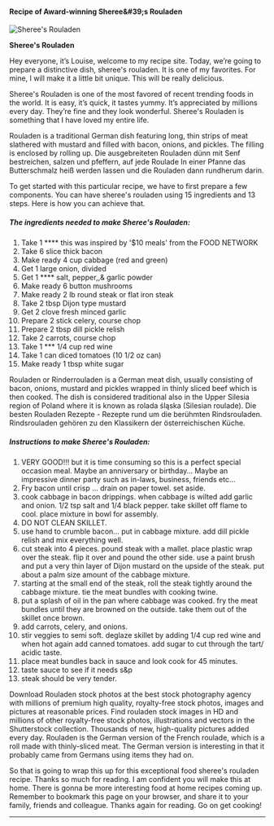             

#### Recipe of Award-winning Sheree&amp;#39;s Rouladen

![Sheree's Rouladen](https://img-global.cpcdn.com/recipes/57158569/751x532cq70/sherees-rouladen-recipe-main-photo.jpg)

**Sheree's Rouladen**

Hey everyone, it’s Louise, welcome to my recipe site. Today, we’re going to prepare a distinctive dish, sheree's rouladen. It is one of my favorites. For mine, I will make it a little bit unique. This will be really delicious.

Sheree's Rouladen is one of the most favored of recent trending foods in the world. It is easy, it’s quick, it tastes yummy. It’s appreciated by millions every day. They’re fine and they look wonderful. Sheree's Rouladen is something that I have loved my entire life.

Rouladen is a traditional German dish featuring long, thin strips of meat slathered with mustard and filled with bacon, onions, and pickles. The filling is enclosed by rolling up. Die ausgebreiteten Rouladen dünn mit Senf bestreichen, salzen und pfeffern, auf jede Roulade In einer Pfanne das Butterschmalz heiß werden lassen und die Rouladen dann rundherum darin.

To get started with this particular recipe, we have to first prepare a few components. You can have sheree's rouladen using 15 ingredients and 13 steps. Here is how you can achieve that.

##### The ingredients needed to make Sheree's Rouladen:

1.  Take 1 \*\*\*\* this was inspired by '$10 meals' from the FOOD NETWORK
2.  Take 6 slice thick bacon
3.  Make ready 4 cup cabbage (red and green)
4.  Get 1 large onion, divided
5.  Get 1 \*\*\*\* salt, pepper,,& garlic powder
6.  Make ready 6 button mushrooms
7.  Make ready 2 lb round steak or flat iron steak
8.  Take 2 tbsp Dijon type mustard
9.  Get 2 clove fresh minced garlic
10.  Prepare 2 stick celery, course chop
11.  Prepare 2 tbsp dill pickle relish
12.  Take 2 carrots, course chop
13.  Take 1 \*\*\* 1/4 cup red wine
14.  Take 1 can diced tomatoes (10 1/2 oz can)
15.  Make ready 1 tbsp white sugar

Rouladen or Rinderrouladen is a German meat dish, usually consisting of bacon, onions, mustard and pickles wrapped in thinly sliced beef which is then cooked. The dish is considered traditional also in the Upper Silesia region of Poland where it is known as rolada śląska (Silesian roulade). Die besten Rouladen Rezepte - Rezepte rund um die berühmten Rindsrouladen. Rindsrouladen gehören zu den Klassikern der österreichischen Küche.

##### Instructions to make Sheree's Rouladen:

1.  VERY GOOD!!! but it is time consuming so this is a perfect special occasion meal. Maybe an anniversary or birthday… Maybe an impressive dinner party such as in-laws, business, friends etc…
2.  Fry bacon until crisp … drain on paper towel. set aside.
3.  cook cabbage in bacon drippings. when cabbage is wilted add garlic and onion. 1/2 tsp salt and 1/4 black pepper. take skillet off flame to cool. place mixture in bowl for assembly.
4.  DO NOT CLEAN SKILLET.
5.  use hand to crumble bacon… put in cabbage mixture. add dill pickle relish and mix everything well.
6.  cut steak into 4 pieces. pound steak with a mallet. place plastic wrap over the steak. flip it over and pound the other side. use a paint brush and put a very thin layer of Dijon mustard on the upside of the steak. put about a palm size amount of the cabbage mixture.
7.  starting at the small end of the steak, roll the steak tightly around the cabbage mixture. tie the meat bundles with cooking twine.
8.  put a splash of oil in the pan where cabbage was cooked. fry the meat bundles until they are browned on the outside. take them out of the skillet once brown.
9.  add carrots, celery, and onions.
10.  stir veggies to semi soft. deglaze skillet by adding 1/4 cup red wine and when hot again add canned tomatoes. add sugar to cut through the tart/ acidic taste.
11.  place meat bundles back in sauce and look cook for 45 minutes.
12.  taste sauce to see if it needs s&p
13.  steak should be very tender.

Download Rouladen stock photos at the best stock photography agency with millions of premium high quality, royalty-free stock photos, images and pictures at reasonable prices. Find rouladen stock images in HD and millions of other royalty-free stock photos, illustrations and vectors in the Shutterstock collection. Thousands of new, high-quality pictures added every day. Rouladen is the German version of the French roulade, which is a roll made with thinly-sliced meat. The German version is interesting in that it probably came from Germans using items they had on.

So that is going to wrap this up for this exceptional food sheree's rouladen recipe. Thanks so much for reading. I am confident you will make this at home. There is gonna be more interesting food at home recipes coming up. Remember to bookmark this page on your browser, and share it to your family, friends and colleague. Thanks again for reading. Go on get cooking!

* * *